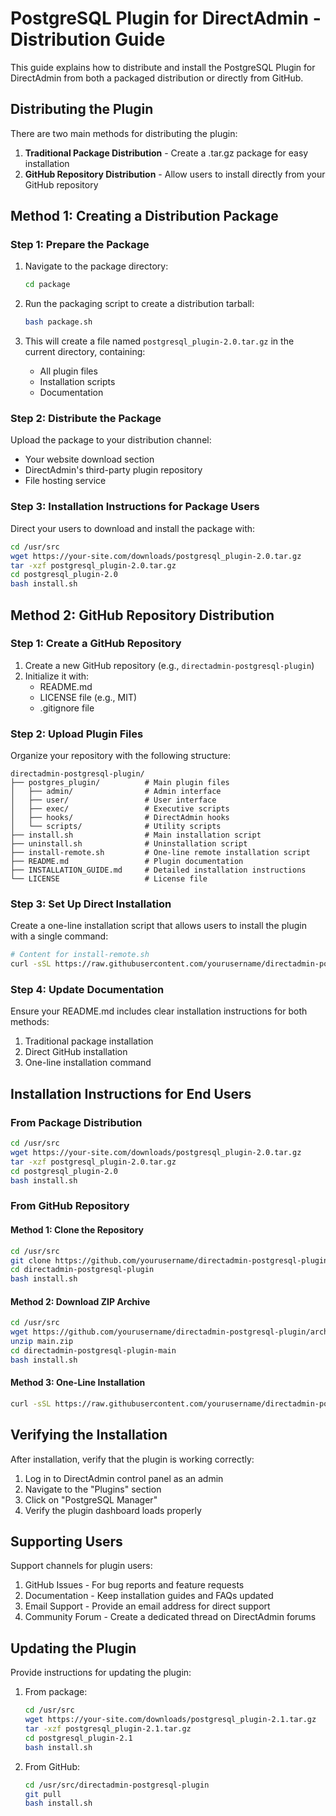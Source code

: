 # PostgreSQL Plugin for DirectAdmin - Distribution Guide

This guide explains how to distribute and install the PostgreSQL Plugin for DirectAdmin from both a packaged distribution or directly from GitHub.

## Distributing the Plugin

There are two main methods for distributing the plugin:

1. **Traditional Package Distribution** - Create a .tar.gz package for easy installation
2. **GitHub Repository Distribution** - Allow users to install directly from your GitHub repository

## Method 1: Creating a Distribution Package

### Step 1: Prepare the Package

1. Navigate to the package directory:
   ```bash
   cd package
   ```

2. Run the packaging script to create a distribution tarball:
   ```bash
   bash package.sh
   ```

3. This will create a file named `postgresql_plugin-2.0.tar.gz` in the current directory, containing:
   - All plugin files
   - Installation scripts
   - Documentation

### Step 2: Distribute the Package

Upload the package to your distribution channel:

- Your website download section
- DirectAdmin's third-party plugin repository
- File hosting service

### Step 3: Installation Instructions for Package Users

Direct your users to download and install the package with:

```bash
cd /usr/src
wget https://your-site.com/downloads/postgresql_plugin-2.0.tar.gz
tar -xzf postgresql_plugin-2.0.tar.gz
cd postgresql_plugin-2.0
bash install.sh
```

## Method 2: GitHub Repository Distribution

### Step 1: Create a GitHub Repository

1. Create a new GitHub repository (e.g., `directadmin-postgresql-plugin`)
2. Initialize it with:
   - README.md
   - LICENSE file (e.g., MIT)
   - .gitignore file

### Step 2: Upload Plugin Files

Organize your repository with the following structure:

```
directadmin-postgresql-plugin/
├── postgres_plugin/          # Main plugin files
│   ├── admin/                # Admin interface
│   ├── user/                 # User interface  
│   ├── exec/                 # Executive scripts
│   ├── hooks/                # DirectAdmin hooks
│   └── scripts/              # Utility scripts
├── install.sh                # Main installation script
├── uninstall.sh              # Uninstallation script
├── install-remote.sh         # One-line remote installation script
├── README.md                 # Plugin documentation
├── INSTALLATION_GUIDE.md     # Detailed installation instructions
└── LICENSE                   # License file
```

### Step 3: Set Up Direct Installation

Create a one-line installation script that allows users to install the plugin with a single command:

```bash
# Content for install-remote.sh
curl -sSL https://raw.githubusercontent.com/yourusername/directadmin-postgresql-plugin/main/install-remote.sh | bash
```

### Step 4: Update Documentation

Ensure your README.md includes clear installation instructions for both methods:

1. Traditional package installation
2. Direct GitHub installation
3. One-line installation command

## Installation Instructions for End Users

### From Package Distribution

```bash
cd /usr/src
wget https://your-site.com/downloads/postgresql_plugin-2.0.tar.gz
tar -xzf postgresql_plugin-2.0.tar.gz
cd postgresql_plugin-2.0
bash install.sh
```

### From GitHub Repository

#### Method 1: Clone the Repository

```bash
cd /usr/src
git clone https://github.com/yourusername/directadmin-postgresql-plugin.git
cd directadmin-postgresql-plugin
bash install.sh
```

#### Method 2: Download ZIP Archive

```bash
cd /usr/src
wget https://github.com/yourusername/directadmin-postgresql-plugin/archive/refs/heads/main.zip
unzip main.zip
cd directadmin-postgresql-plugin-main
bash install.sh
```

#### Method 3: One-Line Installation

```bash
curl -sSL https://raw.githubusercontent.com/yourusername/directadmin-postgresql-plugin/main/install-remote.sh | bash
```

## Verifying the Installation

After installation, verify that the plugin is working correctly:

1. Log in to DirectAdmin control panel as an admin
2. Navigate to the "Plugins" section
3. Click on "PostgreSQL Manager"
4. Verify the plugin dashboard loads properly

## Supporting Users

Support channels for plugin users:

1. GitHub Issues - For bug reports and feature requests
2. Documentation - Keep installation guides and FAQs updated
3. Email Support - Provide an email address for direct support
4. Community Forum - Create a dedicated thread on DirectAdmin forums

## Updating the Plugin

Provide instructions for updating the plugin:

1. From package:
   ```bash
   cd /usr/src
   wget https://your-site.com/downloads/postgresql_plugin-2.1.tar.gz
   tar -xzf postgresql_plugin-2.1.tar.gz
   cd postgresql_plugin-2.1
   bash install.sh
   ```

2. From GitHub:
   ```bash
   cd /usr/src/directadmin-postgresql-plugin
   git pull
   bash install.sh
   ```